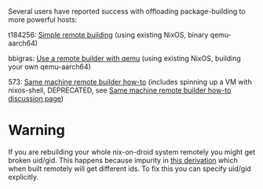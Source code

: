 Several users have reported success with offloading package-building to more powerful hosts:

t184256: [Simple remote building](https://github.com/t184256/nix-on-droid/wiki/Simple-remote-building) (using existing NixOS, binary qemu-aarch64)

bbigras: [Use a remote builder with qemu](https://github.com/t184256/nix-on-droid/wiki/Use-a-remote-builder-with-qemu) (using existing NixOS, building your own qemu-aarch64)

573: [Same machine remote builder how-to](https://github.com/t184256/nix-on-droid/wiki/Same-machine-remote-builder-how-to/95f3a6f1177243920537b3f407b81b8d214086a6) (includes spinning up a VM with nixos-shell, DEPRECATED, see [Same machine remote builder how-to discussion page](https://github.com/t184256/nix-on-droid/discussions/102))

# Warning

If you are rebuilding your whole nix-on-droid system remotely you might get broken uid/gid. This happens because impurity in [this derivation](https://github.com/t184256/nix-on-droid/blob/2301e01d48c90b60751005317de7a84a51a87eb6/modules/user.nix#L10-L17) which when built remotely will get different ids. To fix this you can specify uid/gid explicitly.